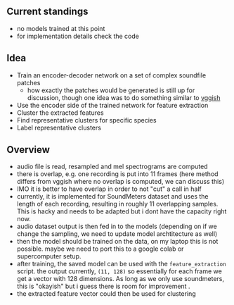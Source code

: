 ## Current standings

- no models trained at this point
- for implementation details check the code


## Idea

- Train an encoder-decoder network on a set of complex soundfile patches 
    - how exactly the patches would be generated is still up for discussion, though one idea was to do something similar to [vggish](https://github.com/tensorflow/models/blob/master/research/audioset/vggish/README.md)
- Use the encoder side of the trained network for feature extraction
- Cluster the extracted features
- Find representative clusters for specific species
- Label representative clusters


## Overview

- audio file is read, resampled and mel spectrograms are computed
- there is overlap, e.g. one recording is put into 11 frames (here method differs from vggish where no overlap is computed, we can discuss this)
- IMO it is better to have overlap in order to not "cut" a call in half
- currently, it is implemented for SoundMeters dataset and uses the length of each recording, resulting in roughly 11 overlapping samples. This is hacky and needs to be adapted but i dont have the capacity right now. 
- audio dataset output is then fed in to the models (depending on if we change the sampling, we need to update model archtitecture as well)
- then the model should be trained on the data, on my laptop this is not possible. maybe we need to port this to a google colab or supercomputer setup. 
- after training, the saved model can be used with the `feature_extraction` script. the output currently, `(11, 128)` so essentially for each frame we get a vector with 128 dimensions. As long as we only use soundmeters, this is "okayish" but i guess there is room for improvement .
- the extracted feature vector could then be used for clustering

